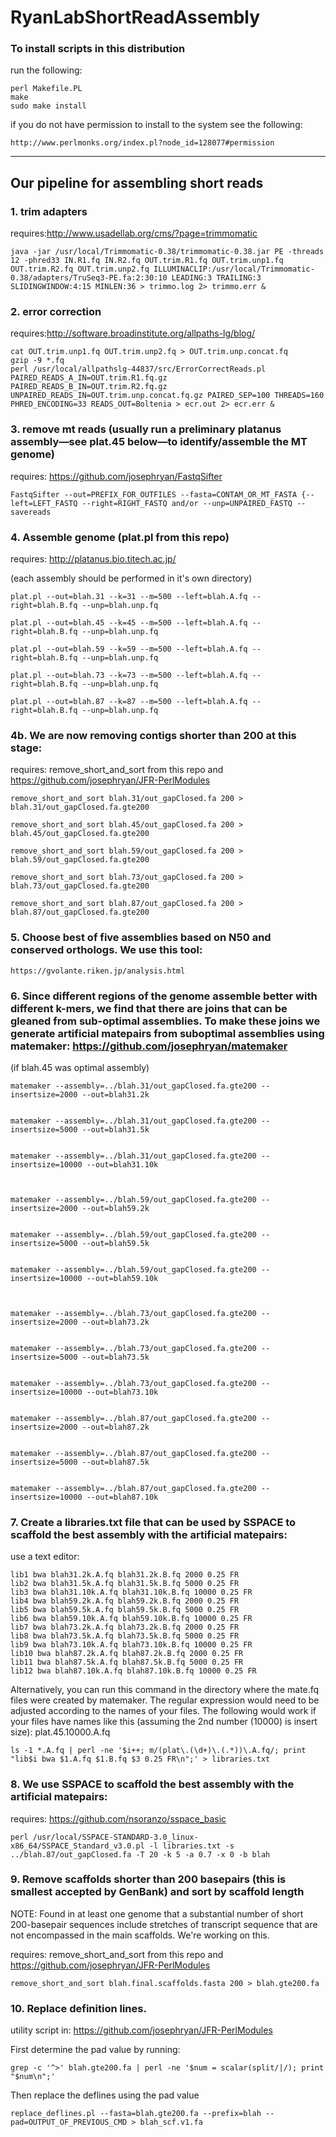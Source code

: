 # RyanLabShortReadAssembly

### To install scripts in this distribution 

run the following:

    perl Makefile.PL
    make
    sudo make install

if you do not have permission to install to the system see the following:

    http://www.perlmonks.org/index.pl?node_id=128077#permission

----

## Our pipeline for assembling short reads

### 1. trim adapters

requires:http://www.usadellab.org/cms/?page=trimmomatic

    java -jar /usr/local/Trimmomatic-0.38/trimmomatic-0.38.jar PE -threads 12 -phred33 IN.R1.fq IN.R2.fq OUT.trim.R1.fq OUT.trim.unp1.fq OUT.trim.R2.fq OUT.trim.unp2.fq ILLUMINACLIP:/usr/local/Trimmomatic-0.38/adapters/TruSeq3-PE.fa:2:30:10 LEADING:3 TRAILING:3 SLIDINGWINDOW:4:15 MINLEN:36 > trimmo.log 2> trimmo.err &

### 2. error correction

requires:http://software.broadinstitute.org/allpaths-lg/blog/

    cat OUT.trim.unp1.fq OUT.trim.unp2.fq > OUT.trim.unp.concat.fq
    gzip -9 *.fq
    perl /usr/local/allpathslg-44837/src/ErrorCorrectReads.pl PAIRED_READS_A_IN=OUT.trim.R1.fq.gz PAIRED_READS_B_IN=OUT.trim.R2.fq.gz UNPAIRED_READS_IN=OUT.trim.unp.concat.fq.gz PAIRED_SEP=100 THREADS=160 PHRED_ENCODING=33 READS_OUT=Boltenia > ecr.out 2> ecr.err &

### 3. remove mt reads (usually run a preliminary platanus assembly—see plat.45 below—to identify/assemble the MT genome)

requires: https://github.com/josephryan/FastqSifter 

    FastqSifter --out=PREFIX_FOR_OUTFILES --fasta=CONTAM_OR_MT_FASTA {--left=LEFT_FASTQ --right=RIGHT_FASTQ and/or --unp=UNPAIRED_FASTQ --savereads 

### 4. Assemble genome (plat.pl from this repo)
requires: http://platanus.bio.titech.ac.jp/

(each assembly should be performed in it's own directory)


    plat.pl --out=blah.31 --k=31 --m=500 --left=blah.A.fq --right=blah.B.fq --unp=blah.unp.fq

    plat.pl --out=blah.45 --k=45 --m=500 --left=blah.A.fq --right=blah.B.fq --unp=blah.unp.fq

    plat.pl --out=blah.59 --k=59 --m=500 --left=blah.A.fq --right=blah.B.fq --unp=blah.unp.fq

    plat.pl --out=blah.73 --k=73 --m=500 --left=blah.A.fq --right=blah.B.fq --unp=blah.unp.fq

    plat.pl --out=blah.87 --k=87 --m=500 --left=blah.A.fq --right=blah.B.fq --unp=blah.unp.fq

### 4b. We are now removing contigs shorter than 200 at this stage:

requires: remove_short_and_sort from this repo and https://github.com/josephryan/JFR-PerlModules

    remove_short_and_sort blah.31/out_gapClosed.fa 200 > blah.31/out_gapClosed.fa.gte200

    remove_short_and_sort blah.45/out_gapClosed.fa 200 > blah.45/out_gapClosed.fa.gte200

    remove_short_and_sort blah.59/out_gapClosed.fa 200 > blah.59/out_gapClosed.fa.gte200

    remove_short_and_sort blah.73/out_gapClosed.fa 200 > blah.73/out_gapClosed.fa.gte200

    remove_short_and_sort blah.87/out_gapClosed.fa 200 > blah.87/out_gapClosed.fa.gte200

### 5. Choose best of five assemblies based on N50 and conserved orthologs. We use this tool:

    https://gvolante.riken.jp/analysis.html

### 6. Since different regions of the genome assemble better with different k-mers, we find that there are joins that can be gleaned from sub-optimal assemblies. To make these joins we generate artificial matepairs from suboptimal assemblies using matemaker: https://github.com/josephryan/matemaker 

(if blah.45 was optimal assembly)

    matemaker --assembly=../blah.31/out_gapClosed.fa.gte200 --insertsize=2000 --out=blah31.2k


    matemaker --assembly=../blah.31/out_gapClosed.fa.gte200 --insertsize=5000 --out=blah31.5k


    matemaker --assembly=../blah.31/out_gapClosed.fa.gte200 --insertsize=10000 --out=blah31.10k



    matemaker --assembly=../blah.59/out_gapClosed.fa.gte200 --insertsize=2000 --out=blah59.2k


    matemaker --assembly=../blah.59/out_gapClosed.fa.gte200 --insertsize=5000 --out=blah59.5k


    matemaker --assembly=../blah.59/out_gapClosed.fa.gte200 --insertsize=10000 --out=blah59.10k



    matemaker --assembly=../blah.73/out_gapClosed.fa.gte200 --insertsize=2000 --out=blah73.2k


    matemaker --assembly=../blah.73/out_gapClosed.fa.gte200 --insertsize=5000 --out=blah73.5k


    matemaker --assembly=../blah.73/out_gapClosed.fa.gte200 --insertsize=10000 --out=blah73.10k


    matemaker --assembly=../blah.87/out_gapClosed.fa.gte200 --insertsize=2000 --out=blah87.2k


    matemaker --assembly=../blah.87/out_gapClosed.fa.gte200 --insertsize=5000 --out=blah87.5k


    matemaker --assembly=../blah.87/out_gapClosed.fa.gte200 --insertsize=10000 --out=blah87.10k

### 7. Create a libraries.txt file that can be used by SSPACE to scaffold the best assembly with the artificial matepairs:

use a text editor:

    lib1 bwa blah31.2k.A.fq blah31.2k.B.fq 2000 0.25 FR
    lib2 bwa blah31.5k.A.fq blah31.5k.B.fq 5000 0.25 FR
    lib3 bwa blah31.10k.A.fq blah31.10k.B.fq 10000 0.25 FR
    lib4 bwa blah59.2k.A.fq blah59.2k.B.fq 2000 0.25 FR
    lib5 bwa blah59.5k.A.fq blah59.5k.B.fq 5000 0.25 FR
    lib6 bwa blah59.10k.A.fq blah59.10k.B.fq 10000 0.25 FR
    lib7 bwa blah73.2k.A.fq blah73.2k.B.fq 2000 0.25 FR
    lib8 bwa blah73.5k.A.fq blah73.5k.B.fq 5000 0.25 FR
    lib9 bwa blah73.10k.A.fq blah73.10k.B.fq 10000 0.25 FR
    lib10 bwa blah87.2k.A.fq blah87.2k.B.fq 2000 0.25 FR
    lib11 bwa blah87.5k.A.fq blah87.5k.B.fq 5000 0.25 FR
    lib12 bwa blah87.10k.A.fq blah87.10k.B.fq 10000 0.25 FR

Alternatively, you can run this command in the directory where the mate.fq files were created by matemaker. The regular expression would need to be adjusted according to the names of your files. The following would work if your files have names like this (assuming the 2nd number (10000) is insert size): plat.45.10000.A.fq

    ls -1 *.A.fq | perl -ne '$i++; m/(plat\.(\d+)\.(.*))\.A.fq/; print "lib$i bwa $1.A.fq $1.B.fq $3 0.25 FR\n";' > libraries.txt

### 8. We use SSPACE to scaffold the best assembly with the artificial matepairs:

requires: https://github.com/nsoranzo/sspace_basic


    perl /usr/local/SSPACE-STANDARD-3.0_linux-x86_64/SSPACE_Standard_v3.0.pl -l libraries.txt -s ../blah.87/out_gapClosed.fa -T 20 -k 5 -a 0.7 -x 0 -b blah

### 9. Remove scaffolds shorter than 200 basepairs (this is smallest accepted by GenBank) and sort by scaffold length
NOTE: Found in at least one genome that a substantial number of short 200-basepair sequences include stretches of transcript sequence that are not encompassed in the main scaffolds. We're working on this.

requires: remove_short_and_sort from this repo and https://github.com/josephryan/JFR-PerlModules

    remove_short_and_sort blah.final.scaffolds.fasta 200 > blah.gte200.fa

### 10. Replace definition lines. 

utility script in: https://github.com/josephryan/JFR-PerlModules

First determine the pad value by running:

    grep -c '^>' blah.gte200.fa | perl -ne '$num = scalar(split/|/); print "$num\n";'
    
Then replace the deflines using the pad value

    replace_deflines.pl --fasta=blah.gte200.fa --prefix=blah --pad=OUTPUT_OF_PREVIOUS_CMD > blah_scf.v1.fa

